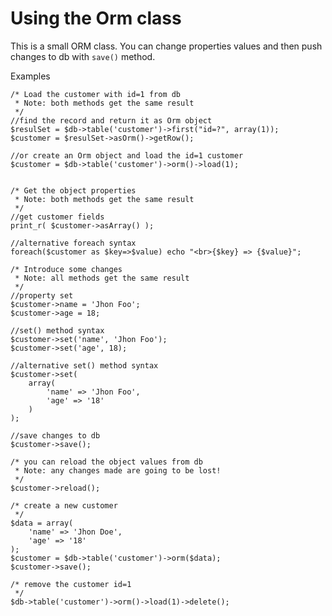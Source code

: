 # Using the Orm class

This is a small ORM class.
You can change properties values and then push changes to db with `save()` method.

Examples

    /* Load the customer with id=1 from db
	 * Note: both methods get the same result
	 */
	//find the record and return it as Orm object
    $resulSet = $db->table('customer')->first("id=?", array(1));
	$customer = $resulSet->asOrm()->getRow();
	
	//or create an Orm object and load the id=1 customer
	$customer = $db->table('customer')->orm()->load(1);
	
	
    /* Get the object properties
	 * Note: both methods get the same result
	 */
	//get customer fields
	print_r( $customer->asArray() );

	//alternative foreach syntax
	foreach($customer as $key=>$value) echo "<br>{$key} => {$value}";
	
    /* Introduce some changes
	 * Note: all methods get the same result
	 */
	//property set
    $customer->name = 'Jhon Foo';
    $customer->age = 18;
	
	//set() method syntax 
    $customer->set('name', 'Jhon Foo');
    $customer->set('age', 18);
    
	//alternative set() method syntax 
	$customer->set( 
		array(
			'name' => 'Jhon Foo',
			'age' => '18'
		)
	);
	
	//save changes to db
    $customer->save();
	
	/* you can reload the object values from db
	 * Note: any changes made are going to be lost!
	 */
	$customer->reload();
	
	/* create a new customer
	 */
	$data = array(
		'name' => 'Jhon Doe',
		'age' => '18'
	);
	$customer = $db->table('customer')->orm($data);
	$customer->save();
	
	/* remove the customer id=1
	 */
	$db->table('customer')->orm()->load(1)->delete();
	
